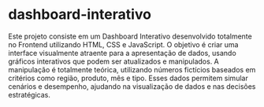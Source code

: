# dashboard-interativo
Este projeto consiste em um Dashboard Interativo desenvolvido totalmente no Frontend utilizando HTML, CSS e JavaScript. O objetivo é criar uma interface visualmente atraente para a apresentação de dados, usando gráficos interativos que podem ser atualizados e manipulados.
A manipulação é totalmente teórica, utilizando números fictícios baseados em critérios como região, produto, mês e tipo. Esses dados permitem simular cenários e desempenho, ajudando na visualização de dados e nas decisões estratégicas.

